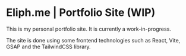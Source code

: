 # Eliph.me | Portfolio Site (WIP)
This is my personal portfolio site. It is currently a work-in-progress.


The site is done using some frontend technologies such as React, Vite, GSAP and the TailwindCSS library.

